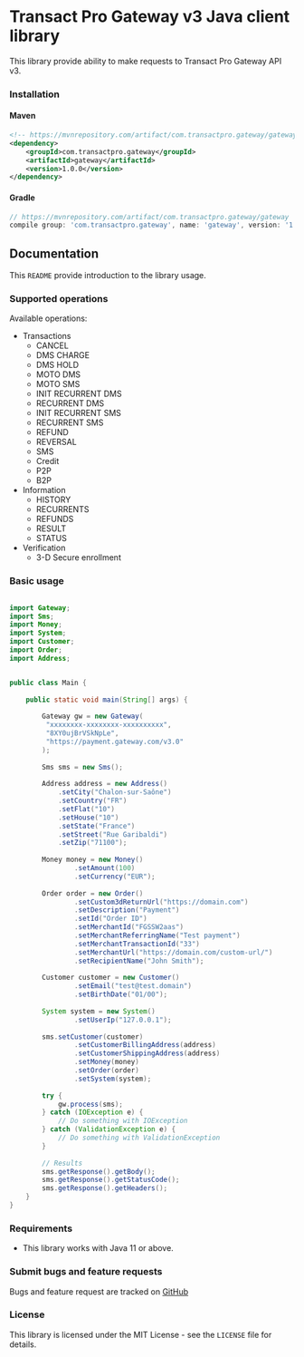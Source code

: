 # Transact Pro Gateway v3 Java client library

This library provide ability to make requests to Transact Pro Gateway API v3.

### Installation

#### Maven

```xml
<!-- https://mvnrepository.com/artifact/com.transactpro.gateway/gateway -->
<dependency>
    <groupId>com.transactpro.gateway</groupId>
    <artifactId>gateway</artifactId>
    <version>1.0.0</version>
</dependency>
```

#### Gradle

```groovy
// https://mvnrepository.com/artifact/com.transactpro.gateway/gateway
compile group: 'com.transactpro.gateway', name: 'gateway', version: '1.0.0'
```

## Documentation

This `README` provide introduction to the library usage.

### Supported operations

Available operations:
- Transactions
  - CANCEL
  - DMS CHARGE
  - DMS HOLD
  - MOTO DMS
  - MOTO SMS
  - INIT RECURRENT DMS
  - RECURRENT DMS
  - INIT RECURRENT SMS
  - RECURRENT SMS
  - REFUND
  - REVERSAL
  - SMS
  - Credit
  - P2P
  - B2P
- Information
  - HISTORY
  - RECURRENTS
  - REFUNDS
  - RESULT
  - STATUS
- Verification
  - 3-D Secure enrollment
  
### Basic usage
```java

import Gateway;
import Sms;
import Money;
import System;
import Customer;
import Order;
import Address;


public class Main {
    
    public static void main(String[] args) {
        
        Gateway gw = new Gateway(
         "xxxxxxxx-xxxxxxxx-xxxxxxxxxx",
         "8XY0ujBrVSkNpLe",
         "https://payment.gateway.com/v3.0"
        );
 
        Sms sms = new Sms();
     
        Address address = new Address()
            .setCity("Chalon-sur-Saône")
            .setCountry("FR")
            .setFlat("10")
            .setHouse("10")
            .setState("France")
            .setStreet("Rue Garibaldi")
            .setZip("71100");
        
        Money money = new Money()
                .setAmount(100)
                .setCurrency("EUR");
                
        Order order = new Order()
                .setCustom3dReturnUrl("https://domain.com")
                .setDescription("Payment")
                .setId("Order ID")
                .setMerchantId("FGSSW2aas")
                .setMerchantReferringName("Test payment")
                .setMerchantTransactionId("33")
                .setMerchantUrl("https://domain.com/custom-url/")
                .setRecipientName("John Smith");
        
        Customer customer = new Customer()
                .setEmail("test@test.domain")
                .setBirthDate("01/00");        
        
        System system = new System()
                .setUserIp("127.0.0.1");
               
        sms.setCustomer(customer)
                .setCustomerBillingAddress(address)
                .setCustomerShippingAddress(address)
                .setMoney(money)
                .setOrder(order)
                .setSystem(system);   
        
        try {
            gw.process(sms);
        } catch (IOException e) {
            // Do something with IOException
        } catch (ValidationException e) {
            // Do something with ValidationException
        }
        
        // Results
        sms.getResponse().getBody();
        sms.getResponse().getStatusCode();
        sms.getResponse().getHeaders();
    }
}
```

### Requirements

- This library works with Java 11 or above.

### Submit bugs and feature requests

Bugs and feature request are tracked on [GitHub](https://github.com/TransactPRO/gw3-java-client/issues)

### License

This library is licensed under the MIT License - see the `LICENSE` file for details.
